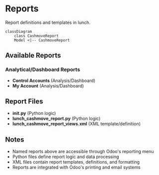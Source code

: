 # Reports

Report definitions and templates in lunch.

```mermaid
classDiagram
    class CashmoveReport
    Model <|-- CashmoveReport
```

## Available Reports

### Analytical/Dashboard Reports
- **Control Accounts** (Analysis/Dashboard)
- **My Account** (Analysis/Dashboard)


## Report Files

- **__init__.py** (Python logic)
- **lunch_cashmove_report.py** (Python logic)
- **lunch_cashmove_report_views.xml** (XML template/definition)

## Notes
- Named reports above are accessible through Odoo's reporting menu
- Python files define report logic and data processing
- XML files contain report templates, definitions, and formatting
- Reports are integrated with Odoo's printing and email systems
